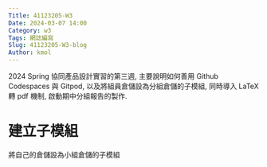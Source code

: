 ```yaml
---
Title: 41123205-W3
Date: 2024-03-07 14:00
Category: w3
Tags: 網誌編寫
Slug: 41123205-W3-blog
Author: kmol
---
```


2024 Spring 協同產品設計實習的第三週, 主要說明如何善用 Github Codespaces 與 Gitpod, 以及將組員倉儲設為分組倉儲的子模組, 同時導入 LaTeX 轉 pdf 機制, 啟動期中分組報告的製作.

<!-- PELICAN_END_SUMMARY -->

# 建立子模組
將自己的倉儲設為小組倉儲的子模組
